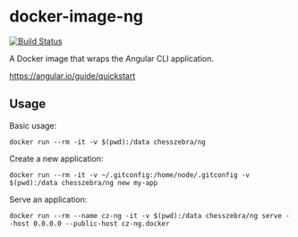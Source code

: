 # docker-image-ng

[![Build Status](https://travis-ci.org/chesszebra/docker-image-ng.svg?branch=master)](https://travis-ci.org/chesszebra/docker-image-ng)

A Docker image that wraps the Angular CLI application.

https://angular.io/guide/quickstart

## Usage

Basic usage:

```
docker run --rm -it -v $(pwd):/data chesszebra/ng
```

Create a new application:

```
docker run --rm -it -v ~/.gitconfig:/home/node/.gitconfig -v $(pwd):/data chesszebra/ng new my-app
```

Serve an application:

```
docker run --rm --name cz-ng -it -v $(pwd):/data chesszebra/ng serve --host 0.0.0.0 --public-host cz-ng.docker
```

